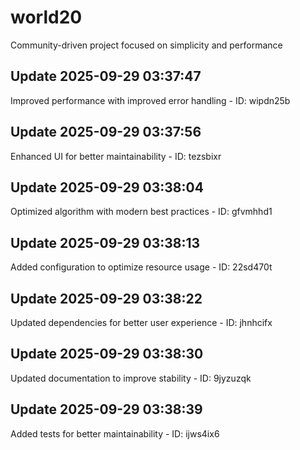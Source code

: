 # world20
Community-driven project focused on simplicity and performance

## Update 2025-09-29 03:37:47
Improved performance with improved error handling - ID: wipdn25b


## Update 2025-09-29 03:37:56
Enhanced UI for better maintainability - ID: tezsbixr


## Update 2025-09-29 03:38:04
Optimized algorithm with modern best practices - ID: gfvmhhd1


## Update 2025-09-29 03:38:13
Added configuration to optimize resource usage - ID: 22sd470t


## Update 2025-09-29 03:38:22
Updated dependencies for better user experience - ID: jhnhcifx


## Update 2025-09-29 03:38:30
Updated documentation to improve stability - ID: 9jyzuzqk


## Update 2025-09-29 03:38:39
Added tests for better maintainability - ID: ijws4ix6

